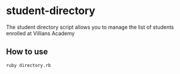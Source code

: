 # student-directory

The student directory script allows you to manage the list of students
enrolled at Villians Academy

## How to use

```shell
ruby directory.rb
```
